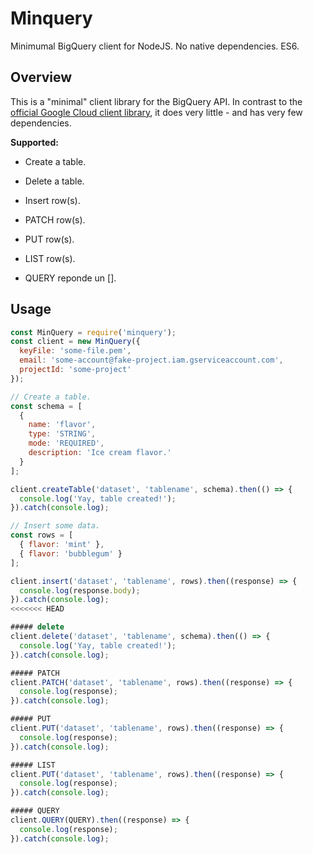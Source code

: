 
# Minquery

Minimumal BigQuery client for NodeJS. No native dependencies. ES6.

## Overview

This is a "minimal" client library for the BigQuery API. In contrast to the [official Google Cloud client library](https://github.com/GoogleCloudPlatform/google-cloud-node#google-bigquery), it does very little - and has very few dependencies.

**Supported:**

* Create a table.

* Delete a table.
* Insert row(s).
* PATCH row(s).
* PUT row(s).
* LIST row(s).
* QUERY reponde un [].


## Usage

```js
const MinQuery = require('minquery');
const client = new MinQuery({
  keyFile: 'some-file.pem',
  email: 'some-account@fake-project.iam.gserviceaccount.com',
  projectId: 'some-project'
});

// Create a table.
const schema = [
  {
    name: 'flavor',
    type: 'STRING',
    mode: 'REQUIRED',
    description: 'Ice cream flavor.'
  }
];

client.createTable('dataset', 'tablename', schema).then(() => {
  console.log('Yay, table created!');
}).catch(console.log);

// Insert some data.
const rows = [
  { flavor: 'mint' },
  { flavor: 'bubblegum' }
];

client.insert('dataset', 'tablename', rows).then((response) => {
  console.log(response.body);
}).catch(console.log);
<<<<<<< HEAD

##### delete
client.delete('dataset', 'tablename', schema).then(() => {
  console.log('Yay, table created!');
}).catch(console.log);

##### PATCH
client.PATCH('dataset', 'tablename', rows).then((response) => {
  console.log(response);
}).catch(console.log);

##### PUT
client.PUT('dataset', 'tablename', rows).then((response) => {
  console.log(response);
}).catch(console.log);

##### LIST
client.PUT('dataset', 'tablename', rows).then((response) => {
  console.log(response);
}).catch(console.log);

##### QUERY  
client.QUERY(QUERY).then((response) => {
  console.log(response);
}).catch(console.log);
